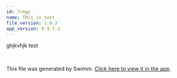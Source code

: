 ```yaml
---
id: 7rmgz
name: THis_is_test
file_version: 1.0.2
app_version: 0.9.7-1
---
```


ghjkvhjk test

<br/>

This file was generated by Swimm. [Click here to view it in the app](http://localhost:5000/repos/ls4DA2fLasmQuEbT4ipw/docs/7rmgz).